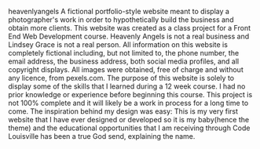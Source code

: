heavenlyangels
A fictional portfolio-style website meant to display a photographer's work in order to hypothetically build the business and obtain more clients. This website was created as a class project for a Front End Web Development course. Heavenly Angels is not a real business and Lindsey Grace is not a real person. All information on this website is completely fictional including, but not limited to, the phone number, the email address, the business address, both social media profiles, and all copyright displays. All images were obtained, free of charge and without any licence, from pexels.com. The purpose of this website is solely to display some of the skills that I learned during a 12 week course. I had no prior knowledge or experience before beginning this course. This project is not 100% complete and it will likely be a work in process for a long time to come. The inspiration behind my design was easy: This is my very first website that I have ever designed or developed so it is my baby(hence the theme) and the educational opportunities that I am receiving through Code Louisville has been a true God send, explaining the name.